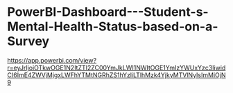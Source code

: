 # PowerBI-Dashboard---Student-s-Mental-Health-Status-based-on-a-Survey
https://app.powerbi.com/view?r=eyJrIjoiOTkwOGE1N2ItZTI2ZC00YmJkLWI1NWItOGE1YmIzYWUxYzc3IiwidCI6ImE4ZWVjMjgxLWFhYTMtNGRhZS1hYzliLTlhMzk4YjkyMTVlNyIsImMiOjN9
